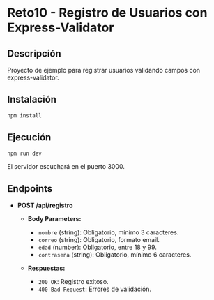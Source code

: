 # Reto10 - Registro de Usuarios con Express-Validator

## Descripción
Proyecto de ejemplo para registrar usuarios validando campos con express-validator.

## Instalación

```bash
npm install
```

## Ejecución

```bash
npm run dev
```

El servidor escuchará en el puerto 3000.

## Endpoints

- **POST /api/registro**

  - **Body Parameters:**
    - `nombre` (string): Obligatorio, mínimo 3 caracteres.
    - `correo` (string): Obligatorio, formato email.
    - `edad` (number): Obligatorio, entre 18 y 99.
    - `contraseña` (string): Obligatorio, mínimo 6 caracteres.

  - **Respuestas:**
    - `200 OK`: Registro exitoso.
    - `400 Bad Request`: Errores de validación.
